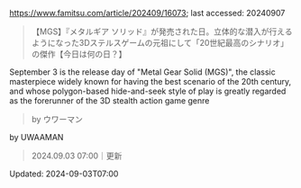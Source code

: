 https://www.famitsu.com/article/202409/16073; last accessed: 20240907

> 【MGS】『メタルギア ソリッド』が発売された日。立体的な潜入が行えるようになった3Dステルスゲームの元祖にして「20世紀最高のシナリオ」の傑作【今日は何の日？】

September 3 is the release day of "Metal Gear Solid (MGS)", the classic masterpiece widely known for having the best scenario of the 20th century, and whose polygon-based hide-and-seek style of play is greatly regarded as the forerunner of the 3D stealth action game genre

> by ウワーマン

by UWAAMAN

> 2024.09.03 07:00｜更新

Updated: 2024-09-03T07:00 
